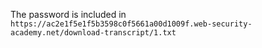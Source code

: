 The password is included in `https://ac2e1f5e1f5b3598c0f5661a00d1009f.web-security-academy.net/download-transcript/1.txt`
